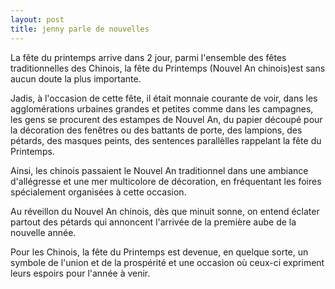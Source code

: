 ```yaml
---
layout: post
title: jenny parle de nouvelles
---
```


<p>La fête du printemps arrive dans 2 jour, parmi l&#39;ensemble des fêtes traditionnelles des Chinois, la fête du Printemps (Nouvel An chinois)est sans aucun doute la plus importante. </p>
<p>Jadis, à l&#39;occasion de cette fête, il était monnaie courante de voir, dans les agglomérations urbaines grandes et petites comme dans les campagnes, les gens se procurent des estampes de Nouvel An, du papier découpé pour la décoration des fenêtres ou des battants de porte, des lampions, des pétards, des masques peints, des sentences parallèlles rappelant la fête du Printemps. </p>
<p>Ainsi, les chinois passaient le Nouvel An traditionnel dans une ambiance d&#39;allégresse et une mer multicolore de décoration, en fréquentant les foires spécialement organisées à cette occasion. </p>
<p>Au réveillon du Nouvel An chinois, dès que minuit sonne, on entend éclater partout des pétards qui annoncent l&#39;arrivée de la première aube de la nouvelle année. </p>
<p>Pour les Chinois, la fête du Printemps est devenue, en quelque sorte, un symbole de l&#39;union et de la prospérité et une occasion où ceux-ci expriment leurs espoirs pour l&#39;année à venir.</p>
<p> </p>
<p></p>
